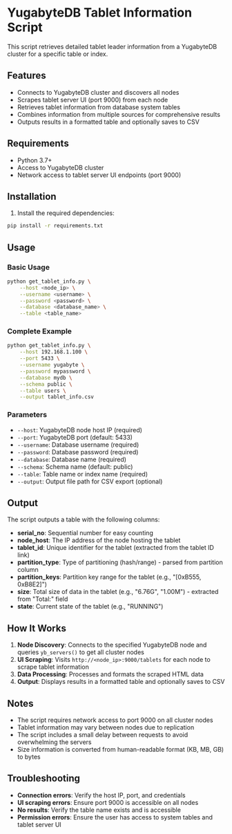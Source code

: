 # YugabyteDB Tablet Information Script

This script retrieves detailed tablet leader information from a YugabyteDB cluster for a specific table or index.

## Features

- Connects to YugabyteDB cluster and discovers all nodes
- Scrapes tablet server UI (port 9000) from each node
- Retrieves tablet information from database system tables
- Combines information from multiple sources for comprehensive results
- Outputs results in a formatted table and optionally saves to CSV

## Requirements

- Python 3.7+
- Access to YugabyteDB cluster
- Network access to tablet server UI endpoints (port 9000)

## Installation

1. Install the required dependencies:
```bash
pip install -r requirements.txt
```

## Usage

### Basic Usage

```bash
python get_tablet_info.py \
    --host <node_ip> \
    --username <username> \
    --password <password> \
    --database <database_name> \
    --table <table_name>
```

### Complete Example

```bash
python get_tablet_info.py \
    --host 192.168.1.100 \
    --port 5433 \
    --username yugabyte \
    --password mypassword \
    --database mydb \
    --schema public \
    --table users \
    --output tablet_info.csv
```

### Parameters

- `--host`: YugabyteDB node host IP (required)
- `--port`: YugabyteDB port (default: 5433)
- `--username`: Database username (required)
- `--password`: Database password (required)
- `--database`: Database name (required)
- `--schema`: Schema name (default: public)
- `--table`: Table name or index name (required)
- `--output`: Output file path for CSV export (optional)

## Output

The script outputs a table with the following columns:

- **serial_no**: Sequential number for easy counting
- **node_host**: The IP address of the node hosting the tablet
- **tablet_id**: Unique identifier for the tablet (extracted from the tablet ID link)
- **partition_type**: Type of partitioning (hash/range) - parsed from partition column
- **partition_keys**: Partition key range for the tablet (e.g., "[0xB555, 0xB8E2]")
- **size**: Total size of data in the tablet (e.g., "6.76G", "1.00M") - extracted from "Total:" field
- **state**: Current state of the tablet (e.g., "RUNNING")

## How It Works

1. **Node Discovery**: Connects to the specified YugabyteDB node and queries `yb_servers()` to get all cluster nodes
2. **UI Scraping**: Visits `http://<node_ip>:9000/tablets` for each node to scrape tablet information
3. **Data Processing**: Processes and formats the scraped HTML data
4. **Output**: Displays results in a formatted table and optionally saves to CSV

## Notes

- The script requires network access to port 9000 on all cluster nodes
- Tablet information may vary between nodes due to replication
- The script includes a small delay between requests to avoid overwhelming the servers
- Size information is converted from human-readable format (KB, MB, GB) to bytes

## Troubleshooting

- **Connection errors**: Verify the host IP, port, and credentials
- **UI scraping errors**: Ensure port 9000 is accessible on all nodes
- **No results**: Verify the table name exists and is accessible
- **Permission errors**: Ensure the user has access to system tables and tablet server UI 